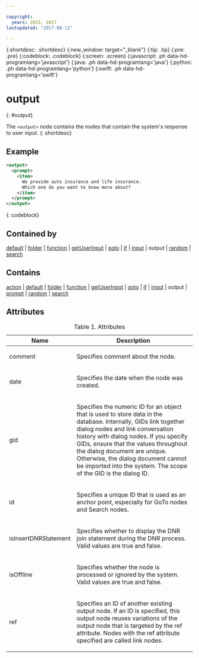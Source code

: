 ```yaml
---

copyright:
  years: 2015, 2017
lastupdated: "2017-08-11"

---
```


{:shortdesc: .shortdesc}
{:new_window: target="_blank"}
{:tip: .tip}
{:pre: .pre}
{:codeblock: .codeblock}
{:screen: .screen}
{:javascript: .ph data-hd-programlang='javascript'}
{:java: .ph data-hd-programlang='java'}
{:python: .ph data-hd-programlang='python'}
{:swift: .ph data-hd-programlang='swift'}

# output
{: #output}

The `<output>` node contains the nodes that contain the system's response to user input.
{: shortdesc}

## Example

```xml
<output>
  <prompt>
    <item>
      We provide auto insurance and life insurance.
      Which one do you want to know more about?
    </item>
  </prompt>
</output>
```
{: codeblock}

## Contained by

[default](/docs/services/dialog/default.html) | [folder](/docs/services/dialog/folder.html) | [function](/docs/services/dialog/function.html) | [getUserInput](/docs/services/dialog/getUserInput.html) | [goto](/docs/services/dialog/goto.html) | [if](/docs/services/dialog/if.html) | [input](/docs/services/dialog/input.html) | output | [random](/docs/services/dialog/random.html) | [search](/docs/services/dialog/search.html)

## Contains

[action](/docs/services/dialog/action.html) | [default](/docs/services/dialog/default.html) | [folder](/docs/services/dialog/folder.html) | [function](/docs/services/dialog/function.html) | [getUserInput](/docs/services/dialog/getUserInput.html) | [goto](/docs/services/dialog/goto.html) | [if](/docs/services/dialog/if.html) | [input](/docs/services/dialog/input.html) | output | [prompt](/docs/services/dialog/prompt.html) | [random](/docs/services/dialog/random.html) | [search](/docs/services/dialog/search.html)

## Attributes

<table>
<caption>Table 1. Attributes</caption>
<thead><tr><th>Name</th>
<th>Description</th>
</tr>
</thead>
<tbody><tr><td><p>
comment
</p></td>
<td><p>
Specifies comment about the node.
</p></td>
</tr>
<tr><td><p>
date
</p></td>
<td><p>
Specifies the date when the node was created.
</p></td>
</tr>
<tr><td><p>
gid
</p></td>
<td><p>
Specifies the numeric ID for an
object that is used to store data in the database. Internally, GIDs
link together dialog nodes and link conversation history with dialog
nodes. If you specify GIDs, ensure that the values throughout the
dialog document are unique. Otherwise, the dialog document cannot
be imported into the system. The scope of the GID is the dialog ID.
</p></td>
</tr>
<tr><td><p>
id
</p></td>
<td><p>
Specifies a unique ID that is used
as an anchor point, especially for GoTo nodes and Search nodes.
</p></td>
</tr>
<tr><td><p>
isInsertDNRStatement
</p></td>
<td><p>
Specifies whether to display the
DNR join statement during the DNR process. Valid values are true and
false.
</p></td>
</tr>
<tr><td><p>
isOffline
</p></td>
<td><p>
Specifies whether the node is processed
or ignored by the system. Valid values are true and false.
</p></td>
</tr>
<tr><td><p>
ref
</p></td>
<td><p>
Specifies an ID of another existing output node. If an ID is specified, this
output node reuses variations of the output node that is targeted by the ref attribute. Nodes with
the ref attribute specified are called link nodes.
</p></td>
</tr>
</tbody>
</table>
